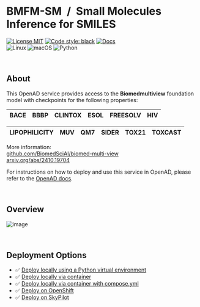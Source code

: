 # BMFM-SM &nbsp;/&nbsp; Small Molecules Inference for SMILES

[![License MIT](https://img.shields.io/github/license/acceleratedscience/openad_service_utils)](https://opensource.org/licenses/MIT)
[![Code style: black](https://img.shields.io/badge/code%20style-black-000000.svg)](https://github.com/psf/black)
[![Docs](https://img.shields.io/badge/website-live-brightgreen)](https://acceleratedscience.github.io/openad-docs/)  
![Linux](https://img.shields.io/badge/Linux-FCC624?style=for-the-badge&logo=linux&logoColor=black)
![macOS](https://img.shields.io/badge/mac%20os-000000?style=for-the-badge&logo=macos&logoColor=F0F0F0)
![Python](https://img.shields.io/badge/python-3670A0?style=for-the-badge&logo=python&logoColor=ffdd54)

<br>

## About

<!-- description -->
This OpenAD service provides access to the **Biomedmultiview** foundation model with checkpoints for the following properties:

| BACE | BBBP | CLINTOX | ESOL | FREESOLV | HIV |
| ---- | ---- | ------- | ---- | -------- | --- |

| LIPOPHILICITY | MUV | QM7 | SIDER | TOX21 | TOXCAST |
| ------------- | --- | --- | ----- | ----- | ------- |

More information:  
[github.com/BiomedSciAI/biomed-multi-view](https://github.com/BiomedSciAI/biomed-multi-view)  
[arxiv.org/abs/2410.19704](https://arxiv.org/abs/2410.19704)
<!-- description -->

For instructions on how to deploy and use this service in OpenAD, please refer to the [OpenAD docs](https://openad.accelerate.science/docs/model-service/prepackaged-models).

<br>

## Overview

![image](images/overview.png)

<br>

## Deployment Options

- ✅ [Deploy locally using a Python virtual environment](https://openad.accelerate.science/docs/model-service/prepackaged-models)
- ✅ [Deploy locally via container](https://openad.accelerate.science/docs/model-service/prepackaged-models#containerizing-a-model)
- ✅ [Deploy locally via container with compose.yml](https://openad.accelerate.science/docs/model-service/prepackaged-models#deployment-via-container-composeyml)
- ✅ [Deploy on OpenShift](https://openad.accelerate.science/docs/model-service/prepackaged-models)
- ✅ [Deploy on SkyPilot](https://openad.accelerate.science/docs/model-service/prepackaged-models/#deploying-to-skypilot-on-aws)
